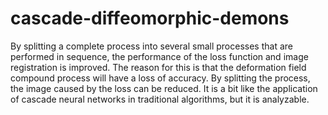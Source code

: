 # cascade-diffeomorphic-demons

By splitting a complete process into several small processes that are performed in sequence, the performance of the loss function and image registration is improved. The reason for this is that the deformation field compound process will have a loss of accuracy. By splitting the process, the image caused by the loss can be reduced. It is a bit like the application of cascade neural networks in traditional algorithms, but it is analyzable.